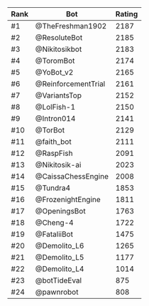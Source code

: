 Rank|Bot|Rating
---|---|---
#1|@TheFreshman1902|2187
#2|@ResoluteBot|2185
#3|@Nikitosikbot|2183
#4|@ToromBot|2174
#5|@YoBot_v2|2165
#6|@ReinforcementTrial|2161
#7|@VariantsTop|2152
#8|@LolFish-1|2150
#9|@Intron014|2141
#10|@TorBot|2129
#11|@faith_bot|2111
#12|@RaspFish|2091
#13|@Nikitosik-ai|2023
#14|@CaissaChessEngine|2008
#15|@Tundra4|1853
#16|@FrozenightEngine|1811
#17|@OpeningsBot|1763
#18|@Cheng-4|1722
#19|@FataliiBot|1475
#20|@Demolito_L6|1265
#21|@Demolito_L5|1177
#22|@Demolito_L4|1014
#23|@botTideEval|875
#24|@pawnrobot|808
